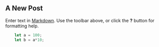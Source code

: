## A New Post

Enter text in [Markdown](http://daringfireball.net/projects/markdown/). Use the toolbar above, or click the **?** button for formatting help.

```js
    let a = 100;
    let b = a*10;
```